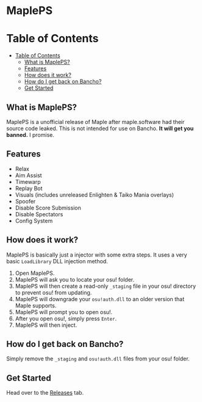 # MaplePS

Table of Contents
==================
- [Table of Contents](#table-of-contents)
  - [What is MaplePS?](#what-is-mapleps)
  - [Features](#features)
  - [How does it work?](#how-does-it-work)
  - [How do I get back on Bancho?](#how-do-i-get-back-on-bancho)
  - [Get Started](#get-started)

What is MaplePS?
------
MaplePS is a unofficial release of Maple after maple.software had their source code leaked.
This is not intended for use on Bancho. **It will get you banned.** I promise.

Features
------
- Relax
- Aim Assist
- Timewarp
- Replay Bot
- Visuals (includes unreleased Enlighten & Taiko Mania overlays)
- Spoofer
- Disable Score Submission
- Disable Spectators
- Config System

How does it work?
------
MaplePS is basically just a injector with some extra steps.
It uses a very basic `LoadLibrary` DLL injection method.

1. Open MaplePS.
2. MaplePS will ask you to locate your osu! folder.
3. MaplePS will then create a read-only `_staging` file in your osu! directory to prevent osu! from updating.
4. MaplePS will downgrade your `osu!auth.dll` to an older version that Maple supports.
5. MaplePS will prompt you to open osu!.
6. After you open osu!, simply press `Enter`.
7. MaplePS will then inject.

How do I get back on Bancho?
------
Simply remove the `_staging` and `osu!auth.dll` files from your osu! folder.

Get Started
------
Head over to the [Releases](https://github.com/yo-ru/MaplePS/releases) tab.